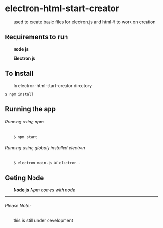 # electron-html-start-creator
&nbsp;&nbsp;&nbsp;&nbsp;&nbsp;&nbsp;  used to create basic files for electron.js and html-5 to work on creation

## Requirements to run

&nbsp;&nbsp;&nbsp;&nbsp;&nbsp;&nbsp; **node js**
  
&nbsp;&nbsp;&nbsp;&nbsp;&nbsp;&nbsp; **Electron js**
 

## To Install

&nbsp;&nbsp;&nbsp;&nbsp;&nbsp;&nbsp; In electron-html-start-creator directory

    $ npm install

## Running the app

###### Running using npm

&nbsp;&nbsp;&nbsp;&nbsp;&nbsp;&nbsp; `$ npm start`

###### Running using globaly installed electron

&nbsp;&nbsp;&nbsp;&nbsp;&nbsp;&nbsp; `$ electron main.js` or `electron .`


## Geting Node

&nbsp;&nbsp;&nbsp;&nbsp;&nbsp;&nbsp; **[Node js](https://nodejs.org)** *Npm comes with node*
***

###### Please Note:
&nbsp;&nbsp;&nbsp;&nbsp;&nbsp;&nbsp; this is still under development

